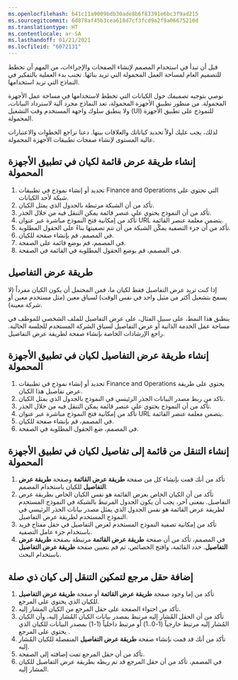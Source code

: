 ```yaml
---
ms.openlocfilehash: b41c11a9009bdb30ade8b6f83391e6bc3f9ad215
ms.sourcegitcommit: 6d878af45b3cea618d7cf3fcd9a2f9a06675210d
ms.translationtype: HT
ms.contentlocale: ar-SA
ms.lasthandoff: 01/21/2021
ms.locfileid: "6072131"
---
```

قبل أن تبدأ في استخدام المصمم لإنشاء الصفحات والإجراءات، من المهم أن تخطط للتصميم العام لمساحة العمل المحمولة التي تريد بنائها. تجنب بدء العملية بالتفكير في النماذج التي تريد استخدامها.

نوصي بتوجيه تصميمك حول الكيانات التي تخطط لاستخدامها في مساحة عمل الأجهزة المحمولة. من منظور تطبيق الأجهزة المحمولة، تعد النماذج مجرد آلية لاسترداد البيانات، ولا ينطبق سلوك واجهة المستخدم وقت التشغيل (UI) للنموذج على تطبيق الأجهزة المحمولة. 

لذلك، يجب عليك أولاً تحديد كياناتك والعلاقات بينها. دعنا نراجع الخطوات والاعتبارات عالية المستوى لإنشاء صفحات تطبيقات الأجهزة المحمولة.

## <a name="create-a-list-view-for-an-entity-in-the-mobile-app"></a>إنشاء طريقة عرض قائمة لكيان في تطبيق الأجهزة المحمولة
1.  تحديد أو إنشاء نموذج في تطبيقات Finance and Operations التي تحتوي على شبكة لأحد الكيانات.
2.  تأكد من أن الشبكة مرتبطة بالجدول الذي يمثل الكيان.
3.  تأكد من أن النموذج يحتوي على عنصر قائمة يمكن التنقل فيه من خلال الجذر.
4.  تأكد من إمكانية فتح النموذج مباشرة عبر عنوان URL يتضمن معلمة عنصر القائمة.
5.  تأكد من أن جزء التصفية يمكّن الشبكة من أن تتم تصفيتها بناءً على الحقول المطلوبة.
6.  في المصمم، قم بإنشاء صفحة للكيان.
7.  في المصمم، قم بوضع قائمة على الصفحة.
8.  في المصمم، قم بوضع الحقول المطلوبة في القائمة في الصفحة.

## <a name="details-view"></a>طريقة عرض التفاصيل
إذا كنت تريد عرض التفاصيل فقط لكيان ما، فمن المحتمل أن يكون الكيان مفرداً (لا يسمح بتشغيل أكثر من مثيل واحد في نفس الوقت) لسياق معين (مثل مستخدم معين أو شركة معينة). 

ينطبق هذا النمط، على سبيل المثال، على عرض التفاصيل للملف الشخصي للموظف في مساحة عمل الخدمة الذاتية أو عرض التفاصيل لسياق الشركة المستخدم للجلسة الحالية. راجع الإرشادات الخاصة بإنشاء صفحة لطريقة عرض التفاصيل.

## <a name="create-a-details-view-for-an-entity-in-the-mobile-app"></a>إنشاء طريقة عرض التفاصيل لكيان في تطبيق الأجهزة المحمولة

1.  تحديد أو إنشاء نموذج في تطبيقات Finance and Operations يحتوي على طريقة عرض تفاصيل هذا الكيان.
2.  تاكد من ربط مصدر البيانات الجذر الرئيسي في النموذج بالجدول الذي يمثل الكيان.
3.  تأكد من أن النموذج يحتوي على عنصر قائمة يمكن التنقل فيه من خلال الجذر.
4.  تأكد من إمكانية فتح النموذج مباشرة عبر عنوان URL يتضمن معلمة عنصر القائمة.
5.  في المصمم، قم بإنشاء صفحة للكيان.
6.  في المصمم، ضع الحقول المطلوبة في الصفحة.

## <a name="create-list-to-details-navigation-for-an-entity-in-the-mobile-app"></a>إنشاء التنقل من قائمة إلى تفاصيل لكيان في تطبيق الأجهزة المحمولة
1.  تأكد من أنك قمت بإنشاء كل من صفحة **طريقة عرض القائمة** وصفحة **طريقة عرض التفاصيل** للكيان باستخدام المصمم.
2.  تأكد من أن الكيان الخاص بعرض القائمة هو نفس الكيان الخاص بطريقة عرض التفاصيل. بمعنى آخر، يجب أن يكون الجدول المرتبط بالشبكة في النموذج المستخدم لطريقة عرض القائمة هو نفس الجدول الذي يمثل مصدر بيانات الجذر الرئيسي في النموذج المستخدم لطريقة عرض التفاصيل.
3.  تأكد من إمكانية تصفية النموذج المستخدم لعرض التفاصيل في حقل مفتاح فريد باستخدام جزء عامل التصفية.
4.  في المصمم، تأكد من أن صفحة **طريقة عرض القائمة** مرتبطة بصفحة **طريقة عرض التفاصيل**. حدد القائمة، وافتح الخصائص، ثم قم بتعيين صفحة **طريقة عرض التفاصيل** باستخدام البحث.


## <a name="add-a-reference-field-that-enables-navigation-to-a-related-entity"></a>إضافة حقل مرجع لتمكين التنقل إلى كيان ذي صلة

1.  تأكد من إما وجود صفحة **طريقة عرض القائمة** أو صفحة **طريقة عرض التفاصيل** للكيان الذي يحتوي على المرجع.
2.  تأكد من احتواء الصفحة على حقل المرجع من الكيان المشار إليه.
3.  تأكد من أن الحقل المُشار إليه مرتبط بمصدر بيانات الكيان المُشار إليه، وأن الكيان المُشار إليه مرتبط خارجياً (1-0..1) أو مرتبط داخلياً (1-1) بمصدر البيانات للكيان الذي يحتوي على المرجع .
4.  تأكد من أنك قد قمت بإنشاء صفحة **طريقة عرض التفاصيل** المنفصلة للكيان المُشار إليه.
5.  تأكد من أن حقل المرجع تمت إضافته إلى الصفحة.
6.  في المصمم، تأكد من أن حقل المرجع قد تم ربطه بطريقة عرض التفاصيل للكيان المشار إليه.

 
